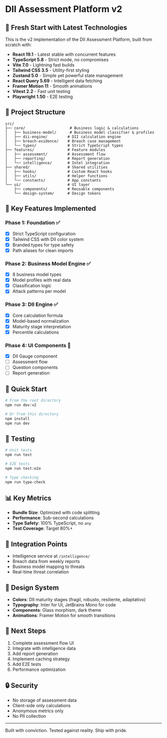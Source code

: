 # DII Assessment Platform v2

## 🚀 Fresh Start with Latest Technologies

This is the v2 implementation of the DII Assessment Platform, built from scratch with:

- **React 19.1** - Latest stable with concurrent features
- **TypeScript 5.8** - Strict mode, no compromises
- **Vite 7.0** - Lightning fast builds
- **Tailwind CSS 3.5** - Utility-first styling
- **Zustand 5.0** - Simple yet powerful state management
- **React Query 5.69** - Intelligent data fetching
- **Framer Motion 11** - Smooth animations
- **Vitest 2.2** - Fast unit testing
- **Playwright 1.50** - E2E testing

## 📁 Project Structure

```
src/
├── core/                    # Business logic & calculations
│   ├── business-model/      # Business model classifier & profiles
│   ├── dii-engine/         # DII calculation engine
│   ├── breach-evidence/    # Breach case management
│   └── types/              # Strict TypeScript types
├── features/               # Feature modules
│   ├── assessment/         # Assessment flow
│   ├── reporting/          # Report generation
│   └── intelligence/       # Intel integration
├── shared/                 # Shared utilities
│   ├── hooks/              # Custom React hooks
│   ├── utils/              # Helper functions
│   └── constants/          # App constants
└── ui/                     # UI layer
    ├── components/         # Reusable components
    └── design-system/      # Design tokens
```

## 🎯 Key Features Implemented

### Phase 1: Foundation ✅
- [x] Strict TypeScript configuration
- [x] Tailwind CSS with DII color system
- [x] Branded types for type safety
- [x] Path aliases for clean imports

### Phase 2: Business Model Engine ✅
- [x] 8 business model types
- [x] Model profiles with real data
- [x] Classification logic
- [x] Attack patterns per model

### Phase 3: DII Engine ✅
- [x] Core calculation formula
- [x] Model-based normalization
- [x] Maturity stage interpretation
- [x] Percentile calculations

### Phase 4: UI Components 🚧
- [x] DII Gauge component
- [ ] Assessment flow
- [ ] Question components
- [ ] Report generation

## 🚀 Quick Start

```bash
# From the root directory
npm run dev:v2

# Or from this directory
npm install
npm run dev
```

## 🧪 Testing

```bash
# Unit tests
npm run test

# E2E tests
npm run test:e2e

# Type checking
npm run type-check
```

## 📊 Key Metrics

- **Bundle Size**: Optimized with code splitting
- **Performance**: Sub-second calculations
- **Type Safety**: 100% TypeScript, no `any`
- **Test Coverage**: Target 80%+

## 🔗 Integration Points

- Intelligence service at `/intelligence/`
- Breach data from weekly reports
- Business model mapping to threats
- Real-time threat correlation

## 🎨 Design System

- **Colors**: DII maturity stages (fragil, robusto, resiliente, adaptativo)
- **Typography**: Inter for UI, JetBrains Mono for code
- **Components**: Glass morphism, dark theme
- **Animations**: Framer Motion for smooth transitions

## 📝 Next Steps

1. Complete assessment flow UI
2. Integrate with intelligence data
3. Add report generation
4. Implement caching strategy
5. Add E2E tests
6. Performance optimization

## 🔒 Security

- No storage of assessment data
- Client-side only calculations
- Anonymous metrics only
- No PII collection

---

Built with conviction. Tested against reality. Ship with pride.